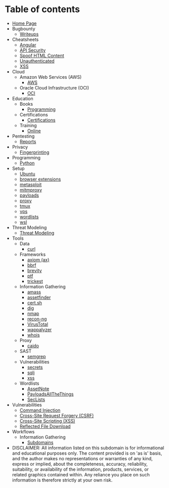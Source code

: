 # Table of contents  
* [Home Page](README.md)  
* Bugbounty
  * [Writeups](bugbounty/writeups.md)  
* Cheatsheets
  * [Angular](cheatsheets/angular.md)  
  * [API Security](cheatsheets/api-security.md)  
  * [Spoof HTML Content](cheatsheets/spoof-html-content.md)  
  * [Unauthenticated](cheatsheets/unauthenticated.md)  
  * [XSS](cheatsheets/xss.md)  
* Cloud  
  * Amazon Web Services (AWS)  
    * [AWS](cloud/aws/aws.md)  
  * Oracle Cloud Infrastructure (OCI)  
    * [OCI](cloud/oracle/oci.md)  
* Education  
  * Books  
    * [Programming](education/books/programming.md)
  * Certifications  
    * [Certifications](education/certifications/certifications.md)  
  * Training  
    * [Online](education/training/online.md)  
* Pentesting  
  * [Reports](pentesting/reports.md)  
* Privacy
  * [Fingerprinting](privacy/fingerprinting.md)
* Programming
  * [Python](programming/python/python.md)
* Setup  
  * [Ubuntu](setup/ubuntu.md)
  * [browser extensions](setup/browser-extensions.md)  
  * [metasploit](setup/metasploit.md)  
  * [mitmproxy](setup/mitmproxy.md)  
  * [payloads](setup/payloads.md)  
  * [proxy](setup/proxies.md)  
  * [tmux](setup/tmux.md)  
  * [vps](setup/vps.md)  
  * [wordlists](setup/wordlists.md)  
  * [wsl](setup/wsl.md)  
* Threat Modeling
  * [Threat Modeling](threat_modeling/threat_modeling.md)
* Tools
  * Data
    * [curl](tools/data/curl.md)
  * Frameworks
    * [axiom (ax)](tools/frameworks/axiom.md)
    * [bbrf](tools/frameworks/bbrf.md)
    * [brevity](tools/frameworks/brevity.md)
    * [ptf](tools/frameworks/ptf.md)
    * [trickest](tools/frameworks/trickest.md)  
  * Information Gathering  
    * [amass](tools/information_gathering/amass.md)  
    * [assetfinder](tools/information_gathering/assetfinder.md)  
    * [cert.sh](tools/information_gathering/cert.sh.md)  
    * [dig](tools/information_gathering/dig.md)  
    * [nmap](tools/information_gathering/nmap.md)  
    * [recon-ng](tools/information_gathering/recon-ng.md)  
    * [VirusTotal](tools/information_gathering/virustotal.md)  
    * [wappalyzer](tools/information_gathering/wappalyzer.md)  
    * [whois](tools/information_gathering/whois.md)
  * Proxy 
    * [caido](tools/proxy/caido.md)    
  * SAST
    * [semgrep](tools/sast/semgrep.md)  
  * Vulnerabilities  
    * [secrets](tools/vulnerabilities/secrets.md)
    * [sqli](tools/vulnerabilities/sqli.md)
    * [xss](tools/vulnerabilities/xss.md)  
  * Wordlists  
    * [AssetNote](tools/wordlists/assetnote.md)  
    * [PayloadsAllTheThings](tools/wordlists/payloadsallthethings.md)  
    * [SecLists](tools/wordlists/seclists.md)  
* Vulnerabilities
  * [Command Injection](vulnerabilities/command_injection/command_injection.md)  
  * [Cross-Site Request Forgery (CSRF)](vulnerabilities/csrf/csrf.md)  
  * [Cross-Site Scripting (XSS)](vulnerabilities/xss/xss.md)  
  * [Reflected File Download](vulnerabilities/files/reflected_file_download.md)  
* Workflows  
  * Information Gathering  
    * [Subdomains](workflows/information_gathering/subdomains.md)
* DISCLAIMER: All information listed on this subdomain is for informational and educational purposes only. The content provided is on 'as is' basis, and the author makes no representations or warranties of any kind, express or implied, about the completeness, accuracy, reliability, suitability, or availability of the information, products, services, or related graphics contained within. Any reliance you place on such information is therefore strictly at your own risk.  
